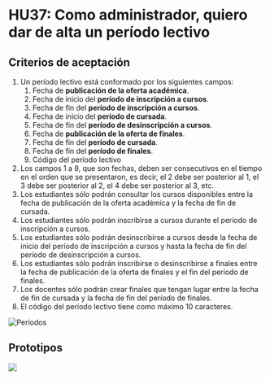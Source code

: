 # HU37: Como administrador, quiero dar de alta un período lectivo

## Criterios de aceptación
1. Un período lectivo está conformado por los siguientes campos:
    1. Fecha de **publicación de la oferta académica**.
    2. Fecha de inicio del **período de inscripción a cursos**.
    3. Fecha de fin del **período de inscripción a cursos**.
    4. Fecha de inicio del **período de cursada**.
    5. Fecha de fin del **período de desinscripción a cursos**.
    6. Fecha de **publicación de la oferta de finales**.
    7. Fecha de fin del **período de cursada**.
    8. Fecha de fin del **período de finales**.
    9. Código del período lectivo
2. Los campos 1 a 8, que son fechas, deben ser consecutivos en el tiempo en el orden que se presentaron, es decir, el 2 debe ser posterior al 1, el 3 debe ser posterior al 2, el 4 debe ser posterior al 3, etc.
3. Los estudiantes sólo podrán consultar los cursos disponibles entre la fecha de publicación de la oferta académica y la fecha de fin de cursada.
4. Los estudiantes sólo podrán inscribirse a cursos durante el período de inscripción a cursos.
5. Los estudiantes sólo podrán desinscribirse a cursos desde la fecha de inicio del período de inscripción a cursos y hasta la fecha de fin del período de desinscripción a cursos.
6. Los estudiantes sólo podrán inscribirse o desinscribirse a finales entre la fecha de publicación de la oferta de finales y el fin del período de finales.
7. Los docentes sólo podrán crear finales que tengan lugar entre la fecha de fin de cursada y la fecha de fin del período de finales.
8. El código del período lectivo tiene como máximo 10 caracteres.

![Períodos](./HU37-esquema.png)



## Prototipos
![](./prototipos/administrador-v2/crear_periodo.png)

